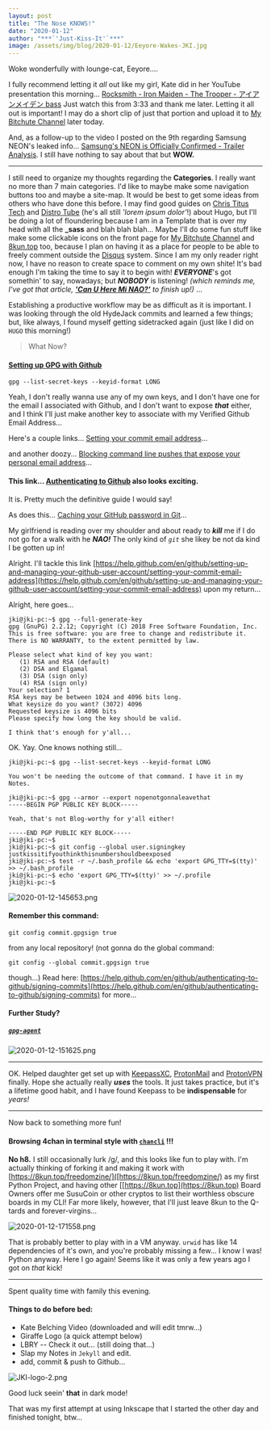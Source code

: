 ```yaml
---
layout: post
title: "The Nose KNOWS!"
date: "2020-01-12"
author: "***`'Just-Kiss-It'`***"
image: /assets/img/blog/2020-01-12/Eeyore-Wakes-JKI.jpg
---
```


Woke wonderfully with lounge-cat, Eeyore....

I fully recommend letting it *all* out like my girl, Kate did in her YouTube presentation this morning... [Rocksmith - Iron Maiden - The Trooper - アイアンメイデン bass](https://youtube.com/watch?v=pO79G9iYlAA) Just watch this from 3:33 and thank me later. Letting it all out is important! I may do a short clip of just that portion and upload it to [My Bitchute Channel](https://www.bitchute.com/channel/just-kiss-it/) later today.

And, as a follow-up to the video I posted on the 9th regarding Samsung NEON's leaked info... [Samsung's NEON is Officially Confirmed - Trailer Analysis](https://www.youtube.com/watch?v=wgxXjlutKao). I still have nothing to say about that but **WOW.**

-----

I still need to organize my thoughts regarding the **Categories**. I really want no more than 7 main categories. I'd like to maybe make some navigation buttons too and maybe a site-map. It would be best to get some ideas from others who have done this before. I may find good guides on [Chris Titus Tech](https://www.christitus.com/) and [Distro Tube](https://distrotube.com/) (he's all still *'lorem ipsum dolor'*!) about Hugo, but I'll be doing a lot of floundering because I am in a Template that is over my head with all the **_sass** and blah blah blah... Maybe I'll do some fun stuff like make some clickable icons on the front page for [My Bitchute Channel](https://www.bitchute.com/channel/just-kiss-it/) and [8kun.top](https://8kun.top/freedomzine/) too, because I plan on having it as a place for people to be able to freely comment outside the [Disqus](https://disqus.com/) system. Since I am my only reader right now, I have no reason to create space to comment on my own shite! It's bad enough I'm taking the time to say it to begin with! ***EVERYONE***'s got somethin' to say, nowadays; but ***NOBODY*** is listening! *(which reminds me, I've got that article,* [***'Can U Here Mi NAO?'***](404.md) *to finish up!)* ...

Establishing a productive workflow may be as difficult as it is important. I was looking through the old HydeJack commits and learned a few things; but, like always, I found myself getting sidetracked again (just like I did on `HUGO` this morning!)

> What Now?

#### [Setting up GPG with Github](https://help.github.com/en/github/authenticating-to-github/managing-commit-signature-verification)

```
gpg --list-secret-keys --keyid-format LONG
```

Yeah, I don't really wanna use any of my own keys, and I don't have one for the email I associated with Github, and I don't want to expose ***that*** either, and I think I'll just make another key to associate with my Verified Github Email Address...

Here's a couple links... [Setting your commit email address](https://help.github.com/en/github/setting-up-and-managing-your-github-user-account/setting-your-commit-email-address)...

and another doozy... [Blocking command line pushes that expose your personal email address](https://help.github.com/en/github/setting-up-and-managing-your-github-user-account/blocking-command-line-pushes-that-expose-your-personal-email-address)...

#### This link... [Authenticating to Github](https://help.github.com/en/github/authenticating-to-github) also looks exciting.

It is. Pretty much the definitive guide I would say!

As does this... [Caching your GitHub password in Git](https://help.github.com/en/github/using-git/caching-your-github-password-in-git)...

My girlfriend is reading over my shoulder and about ready to ***kill*** me if I do not go for a walk with he ***NAO!*** The only kind of *`git`* she likey be not da kind I be gotten up in!

Alright. I'll tackle this link [https://help.github.com/en/github/setting-up-and-managing-your-github-user-account/setting-your-commit-email-address](https://help.github.com/en/github/setting-up-and-managing-your-github-user-account/setting-your-commit-email-address) upon my return...

Alright, here goes...

```
jki@jki-pc:~$ gpg --full-generate-key
gpg (GnuPG) 2.2.12; Copyright (C) 2018 Free Software Foundation, Inc.
This is free software: you are free to change and redistribute it.
There is NO WARRANTY, to the extent permitted by law.

Please select what kind of key you want:
   (1) RSA and RSA (default)
   (2) DSA and Elgamal
   (3) DSA (sign only)
   (4) RSA (sign only)
Your selection? 1
RSA keys may be between 1024 and 4096 bits long.
What keysize do you want? (3072) 4096
Requested keysize is 4096 bits
Please specify how long the key should be valid.

I think that's enough for y'all...

```

OK. Yay. One knows nothing still...

```
jki@jki-pc:~$ gpg --list-secret-keys --keyid-format LONG

You won't be needing the outcome of that command. I have it in my Notes.

jki@jki-pc:~$ gpg --armor --export nopenotgonnaleavethat
-----BEGIN PGP PUBLIC KEY BLOCK-----

Yeah, that's not Blog-worthy for y'all either!

-----END PGP PUBLIC KEY BLOCK-----
jki@jki-pc:~$
jki@jki-pc:~$ git config --global user.signingkey justkissitifyouthinkthisnumbershouldbeexposed
jki@jki-pc:~$ test -r ~/.bash_profile && echo 'export GPG_TTY=$(tty)' >> ~/.bash_profile
jki@jki-pc:~$ echo 'export GPG_TTY=$(tty)' >> ~/.profile
jki@jki-pc:~$
```

![2020-01-12-145653.png](https://i.imgur.com/mbCIJUU.png)

#### Remember this command:

```
git config commit.gpgsign true
```

from any local repository! (not gonna do the global command:

```
git config --global commit.gpgsign true
```
though...) Read here: [https://help.github.com/en/github/authenticating-to-github/signing-commits](https://help.github.com/en/github/authenticating-to-github/signing-commits) for more...

#### Further Study?

##### [`gpg-agent`](https://linux.die.net/man/1/gpg-agent)

![2020-01-12-151625.png](https://i.imgur.com/gZIHYy7.png)

-----

OK. Helped daughter get set up with [KeepassXC](https://keepassxc.org/), [ProtonMail](https://protonmail.com/) and [ProtonVPN](https://protonvpn.com/) finally. Hope she actually really ***uses*** the tools. It just takes practice, but it's a lifetime good habit, and I have found Keepass to be **indispensable** for *years!*

-----

Now back to something more fun!

#### Browsing 4chan in terminal style with [`chancli`](https://github.com/Gimu/chancli) !!!

**No h8.** I still occasionally lurk /g/, and this looks like fun to play with. I'm actually thinking of forking it and making it work with [https://8kun.top/freedomzine/]([https://8kun.top/freedomzine/) as my first Python Project, and having other [[https://8kun.top](https://8kun.top) Board Owners offer me SusuCoin or other cryptos to list their worthless obscure boards in my CLI! Far more likely, however, that I'll just leave 8kun to the Q-tards and forever-virgins...

![2020-01-12-171558.png](https://i.imgur.com/e8JhBRU.png)

That is probably better to play with in a VM anyway. `urwid` has like 14 dependencies of it's own, and you're probably missing a few... I know I was! Python anyway. Here I go again! Seems like it was only a few years ago I got on *that* kick!

-----

Spent quality time with family this evening.

#### Things to do before bed:

- Kate Belching Video (downloaded and will edit tmrw...)
- Giraffe Logo (a quick attempt below)
- LBRY -- Check it out... (still doing that...)
- Slap my Notes in `Jekyll` and edit.
- add, commit & push to Github...

![JKI-logo-2.png](https://i.imgur.com/zRVtGAm.png)

Good luck seein' **that** in dark mode!

That was my first attempt at using Inkscape that I started the other day and finished tonight, btw...
